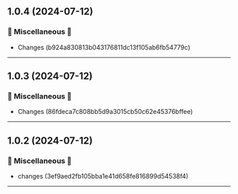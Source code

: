 ## 1.0.4 (2024-07-12)

### 🔀 Miscellaneous 🔀

- Changes (b924a830813b043176811dc13f105ab6fb54779c)

---

## 1.0.3 (2024-07-12)

### 🔀 Miscellaneous 🔀

- Changes (86fdeca7c808bb5d9a3015cb50c62e45376bffee)

---

## 1.0.2 (2024-07-12)

### 🔀 Miscellaneous 🔀

- changes (3ef9aed2fb105bba1e41d658fe816899d54538f4)

---

